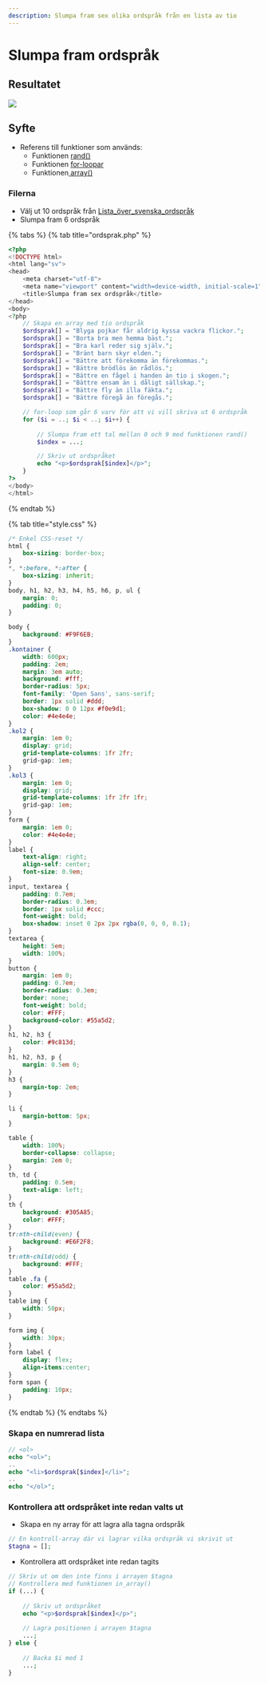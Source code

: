 ```yaml
---
description: Slumpa fram sex olika ordspråk från en lista av tio
---
```


# Slumpa fram ordspråk

## **Resultatet**

![](../.gitbook/assets/image%20%288%29.png)

## **Syfte**

* Referens till funktioner som används:
  * Funktionen [rand\(\)](https://devdocs.io/php/function.rand)
  * Funktionen [for-loopar](https://devdocs.io/php/control-structures.for)
  * Funktionen[ array\(\)](https://devdocs.io/php/function.array)

### Filerna

* Välj ut 10 ordspråk från [Lista\_över\_svenska\_ordspråk](https://sv.wikipedia.org/wiki/Lista_%C3%B6ver_svenska_ordspr%C3%A5k)
* Slumpa fram 6 ordspråk

{% tabs %}
{% tab title="ordsprak.php" %}
```php
<?php
<!DOCTYPE html>
<html lang="sv">
<head>
    <meta charset="utf-8">
    <meta name="viewport" content="width=device-width, initial-scale=1">
    <title>Slumpa fram sex ordspråk</title>
</head>
<body>
<?php
    // Skapa en array med tio ordspråk
    $ordsprak[] = "Blyga pojkar får aldrig kyssa vackra flickor.";
    $ordsprak[] = "Borta bra men hemma bäst.";
    $ordsprak[] = "Bra karl reder sig själv.";
    $ordsprak[] = "Bränt barn skyr elden.";
    $ordsprak[] = "Bättre att förekomma än förekommas.";
    $ordsprak[] = "Bättre brödlös än rådlös.";
    $ordsprak[] = "Bättre en fågel i handen än tio i skogen.";
    $ordsprak[] = "Bättre ensam än i dåligt sällskap.";
    $ordsprak[] = "Bättre fly än illa fäkta.";
    $ordsprak[] = "Bättre föregå än föregås.";

    // for-loop som går 6 varv för att vi vill skriva ut 6 ordspråk
    for ($i = ..; $i < ..; $i++) {
        
        // Slumpa fram ett tal mellan 0 och 9 med funktionen rand()
        $index = ...;

        // Skriv ut ordspråket 
        echo "<p>$ordsprak[$index]</p>";
    }
?>
</body>
</html>
```
{% endtab %}

{% tab title="style.css" %}
```css
/* Enkel CSS-reset */
html {
    box-sizing: border-box;
}
*, *:before, *:after {
    box-sizing: inherit;
}
body, h1, h2, h3, h4, h5, h6, p, ul {
    margin: 0;
    padding: 0;
}

body {
    background: #F9F6EB;
}
.kontainer {
    width: 600px;
    padding: 2em;
    margin: 3em auto;
    background: #fff;
    border-radius: 5px;
    font-family: 'Open Sans', sans-serif;
    border: 1px solid #ddd;
    box-shadow: 0 0 12px #f0e9d1;
    color: #4e4e4e;
}
.kol2 {
    margin: 1em 0;
    display: grid;
    grid-template-columns: 1fr 2fr;
    grid-gap: 1em;
}
.kol3 {
    margin: 1em 0;
    display: grid;
    grid-template-columns: 1fr 2fr 1fr;
    grid-gap: 1em;
}
form {
    margin: 1em 0;
    color: #4e4e4e;
}
label {
    text-align: right;
    align-self: center;
    font-size: 0.9em;
}
input, textarea {
    padding: 0.7em;
    border-radius: 0.3em;
    border: 1px solid #ccc;
    font-weight: bold;
    box-shadow: inset 0 2px 2px rgba(0, 0, 0, 0.1);
}
textarea {
    height: 5em;
    width: 100%;
}
button {
    margin: 1em 0;
    padding: 0.7em;
    border-radius: 0.3em;
    border: none;
    font-weight: bold;
    color: #FFF;
    background-color: #55a5d2;
}
h1, h2, h3 {
    color: #9c813d;
}
h1, h2, h3, p {
    margin: 0.5em 0;
}
h3 {
    margin-top: 2em;
}

li {
    margin-bottom: 5px;
}

table {
    width: 100%;
    border-collapse: collapse;
    margin: 2em 0;
}
th, td {
    padding: 0.5em;
    text-align: left;
}
th {
    background: #305A85;
    color: #FFF;
}
tr:nth-child(even) {
    background: #E6F2F8;
}
tr:nth-child(odd) {
    background: #FFF;
}
table .fa {
    color: #55a5d2;
}
table img {
    width: 50px;
}

form img {
    width: 30px;
}
form label {
    display: flex;
    align-items:center;
}
form span {
    padding: 10px;
}
```
{% endtab %}
{% endtabs %}

### Skapa en numrerad lista

```php
// <ol>
echo "<ol>";
..
echo "<li>$ordsprak[$index]</li>";
..
echo "</ol>";
```

### Kontrollera att ordspråket inte redan valts ut

* Skapa en ny array för att lagra alla tagna ordspråk

```php
// En kontroll-array där vi lagrar vilka ordspråk vi skrivit ut
$tagna = [];
```

* Kontrollera att ordspråket inte redan tagits

```php
// Skriv ut om den inte finns i arrayen $tagna
// Kontrollera med funktionen in_array()
if (...) {
    
    // Skriv ut ordspråket 
    echo "<p>$ordsprak[$index]</p>";
    
    // Lagra positionen i arrayen $tagna
    ...;
} else {
    
    // Backa $i med 1
    ...;
}
```

